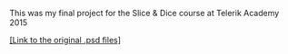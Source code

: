 This was my final project for the Slice & Dice course at Telerik Academy 2015

[[Link to the original .psd files]](https://drive.google.com/file/d/0B9NPe5WEFRYtNjZBYjVGYlNUZ3c/view?usp=sharing)
